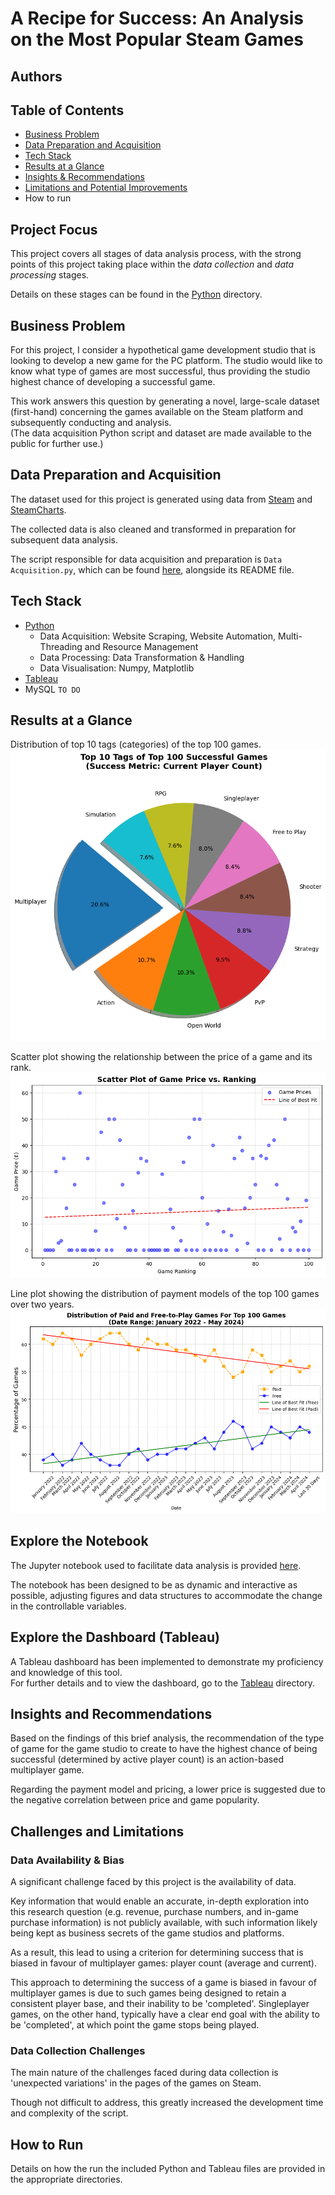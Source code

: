 # A Recipe for Success: An Analysis on the Most Popular Steam Games
<!-- 
Badges: https://shields.io/
GitHub: https://github.com/semasuka/credit-card-approval-prediction-classification?tab=readme-ov-file
-->
## Authors 

## Table of Contents 
- [Business Problem](#business-problem)
- [Data Preparation and Acquisition](#data-preparation-and-acquisition)
- [Tech Stack](#tech-stack)
- [Results at a Glance](#results-at-a-glance)
- [Insights & Recommendations](#insights-and-recommendations)
- [Limitations and Potential Improvements](#limitations-and-potential-improvements)
- How to run

## Project Focus 
This project covers all stages of data analysis process, with the strong points of this project taking place within the *data collection* and *data processing* stages.

Details on these stages can be found in the [Python](Python%20Files/) directory.

## Business Problem 
For this project, I consider a hypothetical game development studio that is looking to develop a new game for the PC platform.
The studio would like to know what type of games are most successful, thus providing the studio highest chance of developing a successful game.

This work answers this question by generating a novel, large-scale dataset (first-hand) concerning the games available on the Steam platform and subsequently conducting and analysis.\
(The data acquisition Python script and dataset are made available to the public for further use.)

## Data Preparation and Acquisition
The dataset used for this project is generated using data from [Steam](https://store.steampowered.com/) and [SteamCharts](https://steamcharts.com/).

The collected data is also cleaned and transformed in preparation for subsequent data analysis.

The script responsible for data acquisition and preparation is `Data Acquisition.py`, which can be found [here](Python%20Files/Data%20Acquisition/), alongside its README file.

## Tech Stack 
- [Python](Python%20Files/)
    - Data Acquisition: Website Scraping, Website Automation, Multi-Threading and Resource Management
    - Data Processing: Data Transformation & Handling
    - Data Visualisation: Numpy, Matplotlib
- [Tableau](Tableau/)
- MySQL `TO DO`

## Results at a Glance
Distribution of top 10 tags (categories) of the top 100 games.
![](images/Top%20Tags.png)

Scatter plot showing the relationship between the price of a game and its rank.
![](images/Price%20x%20Ranking.png)

Line plot showing the distribution of payment models of the top 100 games over two years.
![](images/Pricing%20Distribution%20Over%20Time.png)

## Explore the Notebook
The Jupyter notebook used to facilitate data analysis is provided [here](Python%20Files/Jupyter%20Notebook/).

The notebook has been designed to be as dynamic and interactive as possible, adjusting figures and data structures to accommodate the change in the controllable variables.

## Explore the Dashboard (Tableau) 
A Tableau dashboard has been implemented to demonstrate my proficiency and knowledge of this tool.\
For further details and to view the dashboard, go to the [Tableau](Tableau/) directory.

## Insights and Recommendations
Based on the findings of this brief analysis, the recommendation of the type of game for the game studio to create to have the highest chance of being successful (determined by active player count) is an action-based multiplayer game.

Regarding the payment model and pricing, a lower price is suggested due to the negative correlation between price and game popularity.

## Challenges and Limitations

### Data Availability & Bias
A significant challenge faced by this project is the availability of data.

Key information that would enable an accurate, in-depth exploration into this research question (e.g. revenue, purchase numbers, and in-game purchase information) is not publicly available, with such information likely being kept as business secrets of the game studios and platforms.

As a result, this lead to using a criterion for determining success that is biased in favour of multiplayer games: player count (average and current).

This approach to determining the success of a game is biased in favour of multiplayer games is due to such games being designed to retain a consistent player base, and their inability to be 'completed'.
Singleplayer games, on the other hand, typically have a clear end goal with the ability to be 'completed', at which point the game stops being played.

### Data Collection Challenges
The main nature of the challenges faced during data collection is 'unexpected variations' in the pages of the games on Steam.

Though not difficult to address, this greatly increased the development time and complexity of the script.

## How to Run
Details on how the run the included Python and Tableau files are provided in the appropriate directories.
